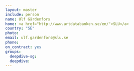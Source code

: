 ```yaml
---
layout: master
include: person
name: Ulf Gärdenfors
home: <a href="http://www.artdatabanken.se/en/">SLU</a>
country: "SE"
photo:
email: ulf.gardenfors@slu.se
phone:
on_contract: yes
groups:
  deepdive-sg:
  deepdive:
---
```

